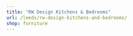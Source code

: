```yaml
---
title: "RW Design Kitchens & Bedrooms"
url: /leeds/rw-design-kitchens-and-bedrooms/
shop: furniture
---
```

